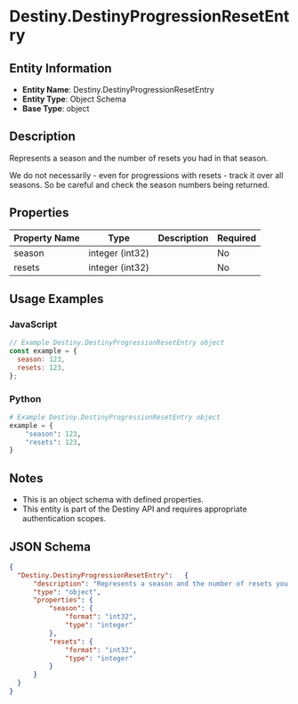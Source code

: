 # Destiny.DestinyProgressionResetEntry

## Entity Information
- **Entity Name**: Destiny.DestinyProgressionResetEntry
- **Entity Type**: Object Schema
- **Base Type**: object

## Description
Represents a season and the number of resets you had in that season.
 We do not necessarily - even for progressions with resets - track it over all seasons. So be careful and check the season numbers being returned.

## Properties

| Property Name | Type | Description | Required |
|---------------|------|-------------|----------|
| season | integer (int32) |  | No |
| resets | integer (int32) |  | No |

## Usage Examples

### JavaScript
```javascript
// Example Destiny.DestinyProgressionResetEntry object
const example = {
  season: 123,
  resets: 123,
};
```

### Python
```python
# Example Destiny.DestinyProgressionResetEntry object
example = {
    "season": 123,
    "resets": 123,
}
```

## Notes
- This is an object schema with defined properties.
- This entity is part of the Destiny API and requires appropriate authentication scopes.

## JSON Schema
```json
{
  "Destiny.DestinyProgressionResetEntry":   {
      "description": "Represents a season and the number of resets you had in that season.\r\n We do not necessarily - even for progressions with resets - track it over all seasons. So be careful and check the season numbers being returned.",
      "type": "object",
      "properties": {
          "season": {
              "format": "int32",
              "type": "integer"
          },
          "resets": {
              "format": "int32",
              "type": "integer"
          }
      }
  }
}
```
